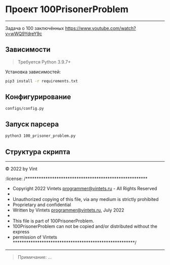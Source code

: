 
# Проект  100PrisonerProblem

---------------------------------------------------------


Задача о 100 заключённых
https://www.youtube.com/watch?v=wWQ9YdreY9c


## Зависимости

> Требуется Python 3.9.7+

Установка зависимостей:
```sh
pip3 install -r requirements.txt
```

## Конфигурирование

`configs/config.py`


## Запуск парсера

```sh
python3 100_prisoner_problem.py
```


## Структура скрипта

____

:copyright: 2022 by Vint

:license:
/*******************************************************
 * Copyright 2022 Vintets <programmer@vintets.ru> - All Rights Reserved
 * 
 * Unauthorized copying of this file, via any medium is strictly prohibited
 * Proprietary and confidential
 * Written by Vintets <programmer@vintets.ru>, July 2022
 * 
 * This file is part of 100PrisonerProblem.
 * 100PrisonerProblem can not be copied and/or distributed without the express
 * permission of Vintets
*******************************************************/

____


> Примичание: ...

